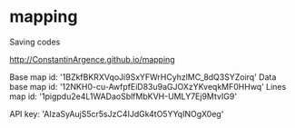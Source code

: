 # mapping
Saving codes

http://ConstantinArgence.github.io/mapping


Base map id: '1BZkfBKRXVqoJi9SxYFWrHCyhzlMC_8dQ3SYZoirq'
Data base map id: '12NKH0-cu-AwfpfEiD83u9aGJOXzYKveqkMF0HHwq'
Lines map id: '1pigpdu2e4L1WADaoSblfMbKVH-UMLY7Ej9MtvIG9'


API key: 'AIzaSyAujS5cr5sJzC4IJdGk4tO5YYqINOgX0eg'
